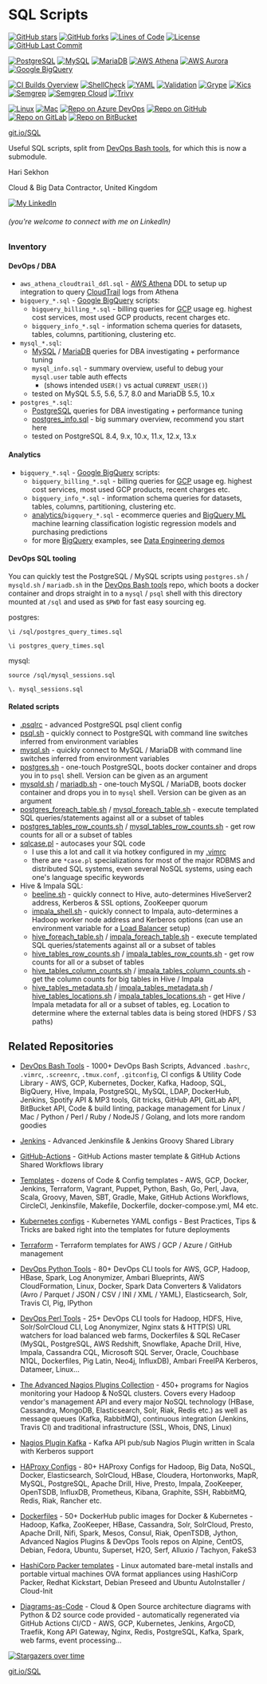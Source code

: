 # SQL Scripts

[![GitHub stars](https://img.shields.io/github/stars/HariSekhon/SQL-scripts?logo=github)](https://github.com/HariSekhon/SQL-scripts/stargazers)
[![GitHub forks](https://img.shields.io/github/forks/HariSekhon/SQL-scripts?logo=github)](https://github.com/HariSekhon/SQL-scripts/network)
[![Lines of Code](https://img.shields.io/badge/lines%20of%20code-5k-lightgrey?logo=codecademy)](https://github.com/HariSekhon/SQL-scripts#SQL-Scripts)
[![License](https://img.shields.io/github/license/HariSekhon/SQL-scripts)](https://github.com/HariSekhon/SQL-scripts/blob/master/LICENSE)
[![GitHub Last Commit](https://img.shields.io/github/last-commit/HariSekhon/SQL-scripts?logo=github)](https://github.com/HariSekhon/SQL-scripts/commits/master)

[![PostgreSQL](https://img.shields.io/badge/SQL-PostreSQL-336791?logo=postgresql)](https://www.postgresql.org/)
[![MySQL](https://img.shields.io/badge/SQL-MySQL-4479A1?logo=mysql&logoColor=white)](https://www.mysql.com/)
[![MariaDB](https://img.shields.io/badge/SQL-MariaDB-003545?logo=mariadb)](https://mariadb.org/)
[![AWS Athena](https://img.shields.io/badge/SQL-AWS%20Athena-232F3E?logo=amazon%20aws)](https://aws.amazon.com/athena/)
[![AWS Aurora](https://img.shields.io/badge/SQL-AWS%20Aurora-232F3E?logo=amazon%20aws)](https://aws.amazon.com/aurora/)
[![Google BigQuery](https://img.shields.io/badge/SQL-Google%20BigQuery-4285F4?logo=google%20cloud)](https://cloud.google.com/bigquery)

[![CI Builds Overview](https://img.shields.io/badge/CI%20Builds-Overview%20Page-blue?logo=circleci)](https://bitbucket.org/HariSekhon/devops-bash-tools/src/master/STATUS.md)
[![ShellCheck](https://github.com/HariSekhon/SQL-scripts/actions/workflows/shellcheck.yaml/badge.svg)](https://github.com/HariSekhon/SQL-scripts/actions/workflows/shellcheck.yaml)
[![YAML](https://github.com/HariSekhon/SQL-scripts/actions/workflows/yaml.yaml/badge.svg)](https://github.com/HariSekhon/SQL-scripts/actions/workflows/yaml.yaml)
[![Validation](https://github.com/HariSekhon/SQL-scripts/actions/workflows/validate.yaml/badge.svg)](https://github.com/HariSekhon/SQL-scripts/actions/workflows/validate.yaml)
[![Grype](https://github.com/HariSekhon/SQL-scripts/actions/workflows/grype.yaml/badge.svg)](https://github.com/HariSekhon/SQL-scripts/actions/workflows/grype.yaml)
[![Kics](https://github.com/HariSekhon/SQL-scripts/actions/workflows/kics.yaml/badge.svg)](https://github.com/HariSekhon/SQL-scripts/actions/workflows/kics.yaml)
[![Semgrep](https://github.com/HariSekhon/SQL-scripts/actions/workflows/semgrep.yaml/badge.svg)](https://github.com/HariSekhon/SQL-scripts/actions/workflows/semgrep.yaml)
[![Semgrep Cloud](https://github.com/HariSekhon/SQL-scripts/actions/workflows/semgrep-cloud.yaml/badge.svg)](https://github.com/HariSekhon/SQL-scripts/actions/workflows/semgrep-cloud.yaml)
[![Trivy](https://github.com/HariSekhon/SQL-scripts/actions/workflows/trivy.yaml/badge.svg)](https://github.com/HariSekhon/SQL-scripts/actions/workflows/trivy.yaml)

[![Linux](https://img.shields.io/badge/OS-Linux-blue?logo=linux)](https://github.com/HariSekhon/SQL-scripts#SQL-Scripts)
[![Mac](https://img.shields.io/badge/OS-Mac-blue?logo=apple)](https://github.com/HariSekhon/SQL-scripts#SQL-Scripts)
[![Repo on Azure DevOps](https://img.shields.io/badge/repo-Azure%20DevOps-0078D7?logo=azure%20devops)](https://dev.azure.com/harisekhon/GitHub/_git/SQL-scripts)
[![Repo on GitHub](https://img.shields.io/badge/repo-GitHub-2088FF?logo=github)](https://github.com/HariSekhon/SQL-scripts)
[![Repo on GitLab](https://img.shields.io/badge/repo-GitLab-FCA121?logo=gitlab)](https://gitlab.com/HariSekhon/SQL-scripts)
[![Repo on BitBucket](https://img.shields.io/badge/repo-BitBucket-0052CC?logo=bitbucket)](https://bitbucket.org/HariSekhon/SQL-scripts)

[git.io/SQL](https://git.io/SQL)

Useful SQL scripts, split from [DevOps Bash tools](https://github.com/HariSekhon/DevOps-Bash-tools), for which this is now a submodule.

Hari Sekhon

Cloud & Big Data Contractor, United Kingdom

[![My LinkedIn](https://img.shields.io/badge/LinkedIn%20Profile-HariSekhon-blue?logo=linkedin)](https://www.linkedin.com/in/HariSekhon/)
###### (you're welcome to connect with me on LinkedIn)

### Inventory

#### DevOps / DBA

- `aws_athena_cloudtrail_ddl.sql` - [AWS Athena](https://aws.amazon.com/athena/) DDL to setup up integration to query [CloudTrail](https://aws.amazon.com/cloudtrail/) logs from Athena
- `bigquery_*.sql` - [Google BigQuery](https://cloud.google.com/bigquery) scripts:
  - `bigquery_billing_*.sql` - billing queries for [GCP](https://cloud.google.com/) usage eg. highest cost services, most used GCP products, recent charges etc.
  - `bigquery_info_*.sql` - information schema queries for datasets, tables, columns, partitioning, clustering etc.
- `mysql_*.sql`:
  - [MySQL](https://www.mysql.com/) / [MariaDB](https://mariadb.org/) queries for DBA investigating + performance tuning
  - `mysql_info.sql` - summary overview, useful to debug your `mysql.user` table auth effects
    - (shows intended `USER()` vs actual `CURRENT_USER()`)
  - tested on MySQL 5.5, 5.6, 5.7, 8.0 and MariaDB 5.5, 10.x
- `postgres_*.sql`:
  - [PostgreSQL](https://www.postgresql.org/) queries for DBA investigating + performance tuning
  - [postgres_info.sql](https://github.com/HariSekhon/SQL-scripts/blob/master/postgres_info.sql) - big summary overview, recommend you start here
  - tested on PostgreSQL 8.4, 9.x, 10.x, 11.x, 12.x, 13.x

#### Analytics

- `bigquery_*.sql` - [Google BigQuery](https://cloud.google.com/bigquery) scripts:
  - `bigquery_billing_*.sql` - billing queries for [GCP](https://cloud.google.com/) usage eg. highest cost services, most used GCP products, recent charges etc.
  - `bigquery_info_*.sql` - information schema queries for datasets, tables, columns, partitioning, clustering etc.
  - [analytics/](https://github.com/HariSekhon/SQL-scripts/tree/master/analytics)`bigquery_*.sql` - ecommerce queries and [BigQuery ML](https://cloud.google.com/bigquery-ml/docs/bigqueryml-intro) machine learning classification logistic regression models and purchasing predictions
  - for more [BigQuery](https://cloud.google.com/bigquery) examples, see [Data Engineering demos](https://github.com/GoogleCloudPlatform/training-data-analyst/tree/master/courses/data-engineering/demos)

#### DevOps SQL tooling

You can quickly test the PostgreSQL / MySQL scripts using `postgres.sh` / `mysqld.sh` / `mariadb.sh` in the [DevOps Bash tools](https://github.com/HariSekhon/DevOps-Bash-tools) repo, which boots a docker container and drops straight in to a `mysql` / `psql` shell with this directory mounted at `/sql` and used as `$PWD` for fast easy sourcing eg.

postgres:
```
\i /sql/postgres_query_times.sql
```
```
\i postgres_query_times.sql
```

mysql:
```
source /sql/mysql_sessions.sql
```
```
\. mysql_sessions.sql
```


#### Related scripts

- [.psqlrc](https://github.com/HariSekhon/DevOps-Bash-tools/blob/master/.psqlrc) - advanced PostgreSQL psql client config
- [psql.sh](https://github.com/HariSekhon/DevOps-Bash-tools/blob/master/psql.sh) - quickly connect to PostgreSQL with command line switches inferred from environment variables
- [mysql.sh](https://github.com/HariSekhon/DevOps-Bash-tools/blob/master/mysql.sh) - quickly connect to MySQL / MariaDB with command line switches inferred from environment variables
- [postgres.sh](https://github.com/HariSekhon/DevOps-Bash-tools/blob/master/postgres.sh) - one-touch PostgreSQL, boots docker container and drops you in to `psql` shell. Version can be given as an argument
- [mysqld.sh](https://github.com/HariSekhon/DevOps-Bash-tools/blob/master/mysqld.sh) / [mariadb.sh](https://github.com/HariSekhon/DevOps-Bash-tools/blob/master/mariadb.sh) - one-touch MySQL / MariaDB, boots docker container and drops you in to `mysql` shell. Version can be given as an argument
- [postgres_foreach_table.sh](https://github.com/HariSekhon/DevOps-Bash-tools/blob/master/postgres/postgres_foreach_table.sh) / [mysql_foreach_table.sh](https://github.com/HariSekhon/DevOps-Bash-tools/blob/master/mysql/mysql_foreach_table.sh) - execute templated SQL queries/statements against all or a subset of tables
- [postgres_tables_row_counts.sh](https://github.com/HariSekhon/DevOps-Bash-tools/blob/master/postgres/postgres_tables_row_counts.sh) / [mysql_tables_row_counts.sh](https://github.com/HariSekhon/DevOps-Bash-tools/blob/master/mysql/mysql_tables_row_counts.sh) - get row counts for all or a subset of tables
- [sqlcase.pl](https://github.com/HariSekhon/DevOps-Perl-tools/blob/master/sqlcase.pl) - autocases your SQL code
  - I use this a lot and call it via hotkey configured in my [.vimrc](https://github.com/HariSekhon/DevOps-Bash-tools/blob/master/configs/.vimrc)
  - there are `*case.pl` specializations for most of the major RDBMS and distributed SQL systems, even several NoSQL systems, using each one's language specific keywords
- Hive & Impala SQL:
  - [beeline.sh](https://github.com/HariSekhon/DevOps-Bash-tools/blob/master/bigdata/beeline.sh) - quickly connect to Hive, auto-determines HiveServer2 address, Kerberos & SSL options, ZooKeeper quorum
  - [impala_shell.sh](https://github.com/HariSekhon/DevOps-Bash-tools/blob/master/bigdata/impala_shell.sh) - quickly connect to Impala, auto-determines a Hadoop worker node address and Kerberos options (can use an environment variable for a [Load Balancer](https://github.com/HariSekhon/HAProxy-configs/blob/master/bigdata/impala-jdbc.cfg) setup)
  - [hive_foreach_table.sh](https://github.com/HariSekhon/DevOps-Bash-tools/blob/master/bigdata/hive_foreach_table.sh) / [impala_foreach_table.sh](https://github.com/HariSekhon/DevOps-Bash-tools/blob/master/bigdata/impala_foreach_table.sh) - execute templated SQL queries/statements against all or a subset of tables
  - [hive_tables_row_counts.sh](https://github.com/HariSekhon/DevOps-Bash-tools/blob/master/bigdata/hive_tables_row_counts.sh) / [impala_tables_row_counts.sh](https://github.com/HariSekhon/DevOps-Bash-tools/blob/master/bigdata/impala_tables_row_counts.sh) - get row counts for all or a subset of tables
  - [hive_tables_column_counts.sh](https://github.com/HariSekhon/DevOps-Bash-tools/blob/master/bigdata/hive_tables_column_counts.sh) / [impala_tables_column_counts.sh](https://github.com/HariSekhon/DevOps-Bash-tools/blob/master/bigdata/impala_tables_column_counts.sh) - get the column counts for big tables in Hive / Impala
  - [hive_tables_metadata.sh](https://github.com/HariSekhon/DevOps-Bash-tools/blob/master/bigdata/hive_tables_metadata.sh) / [impala_tables_metadata.sh](https://github.com/HariSekhon/DevOps-Bash-tools/blob/master/bigdata/impala_tables_metadata.sh) / [hive_tables_locations.sh](https://github.com/HariSekhon/DevOps-Bash-tools/blob/master/bigdata/hive_tables_locations.sh) / [impala_tables_locations.sh](https://github.com/HariSekhon/DevOps-Bash-tools/blob/master/bigdata/impala_tables_locations.sh) - get Hive / Impala metadata for all or a subset of tables, eg. Location to determine where the external tables data is being stored (HDFS / S3 paths)

## Related Repositories

- [DevOps Bash Tools](https://github.com/HariSekhon/DevOps-Bash-tools) - 1000+ DevOps Bash Scripts, Advanced `.bashrc`, `.vimrc`, `.screenrc`, `.tmux.conf`, `.gitconfig`, CI configs & Utility Code Library - AWS, GCP, Kubernetes, Docker, Kafka, Hadoop, SQL, BigQuery, Hive, Impala, PostgreSQL, MySQL, LDAP, DockerHub, Jenkins, Spotify API & MP3 tools, Git tricks, GitHub API, GitLab API, BitBucket API, Code & build linting, package management for Linux / Mac / Python / Perl / Ruby / NodeJS / Golang, and lots more random goodies

- [Jenkins](https://github.com/HariSekhon/Jenkins) - Advanced Jenkinsfile & Jenkins Groovy Shared Library

- [GitHub-Actions](https://github.com/HariSekhon/GitHub-Actions) - GitHub Actions master template & GitHub Actions Shared Workflows library

- [Templates](https://github.com/HariSekhon/Templates) - dozens of Code & Config templates - AWS, GCP, Docker, Jenkins, Terraform, Vagrant, Puppet, Python, Bash, Go, Perl, Java, Scala, Groovy, Maven, SBT, Gradle, Make, GitHub Actions Workflows, CircleCI, Jenkinsfile, Makefile, Dockerfile, docker-compose.yml, M4 etc.

- [Kubernetes configs](https://github.com/HariSekhon/Kubernetes-configs) - Kubernetes YAML configs - Best Practices, Tips & Tricks are baked right into the templates for future deployments

- [Terraform](https://github.com/HariSekhon/Terraform) - Terraform templates for AWS / GCP / Azure / GitHub management

- [DevOps Python Tools](https://github.com/HariSekhon/DevOps-Python-tools) - 80+ DevOps CLI tools for AWS, GCP, Hadoop, HBase, Spark, Log Anonymizer, Ambari Blueprints, AWS CloudFormation, Linux, Docker, Spark Data Converters & Validators (Avro / Parquet / JSON / CSV / INI / XML / YAML), Elasticsearch, Solr, Travis CI, Pig, IPython

- [DevOps Perl Tools](https://github.com/harisekhon/perl-tools) - 25+ DevOps CLI tools for Hadoop, HDFS, Hive, Solr/SolrCloud CLI, Log Anonymizer, Nginx stats & HTTP(S) URL watchers for load balanced web farms, Dockerfiles & SQL ReCaser (MySQL, PostgreSQL, AWS Redshift, Snowflake, Apache Drill, Hive, Impala, Cassandra CQL, Microsoft SQL Server, Oracle, Couchbase N1QL, Dockerfiles, Pig Latin, Neo4j, InfluxDB), Ambari FreeIPA Kerberos, Datameer, Linux...

- [The Advanced Nagios Plugins Collection](https://github.com/HariSekhon/Nagios-Plugins) - 450+ programs for Nagios monitoring your Hadoop & NoSQL clusters. Covers every Hadoop vendor's management API and every major NoSQL technology (HBase, Cassandra, MongoDB, Elasticsearch, Solr, Riak, Redis etc.) as well as message queues (Kafka, RabbitMQ), continuous integration (Jenkins, Travis CI) and traditional infrastructure (SSL, Whois, DNS, Linux)

- [Nagios Plugin Kafka](https://github.com/HariSekhon/Nagios-Plugin-Kafka) - Kafka API pub/sub Nagios Plugin written in Scala with Kerberos support

- [HAProxy Configs](https://github.com/HariSekhon/HAProxy-configs) - 80+ HAProxy Configs for Hadoop, Big Data, NoSQL, Docker, Elasticsearch, SolrCloud, HBase, Cloudera, Hortonworks, MapR, MySQL, PostgreSQL, Apache Drill, Hive, Presto, Impala, ZooKeeper, OpenTSDB, InfluxDB, Prometheus, Kibana, Graphite, SSH, RabbitMQ, Redis, Riak, Rancher etc.

- [Dockerfiles](https://github.com/HariSekhon/Dockerfiles) - 50+ DockerHub public images for Docker & Kubernetes - Hadoop, Kafka, ZooKeeper, HBase, Cassandra, Solr, SolrCloud, Presto, Apache Drill, Nifi, Spark, Mesos, Consul, Riak, OpenTSDB, Jython, Advanced Nagios Plugins & DevOps Tools repos on Alpine, CentOS, Debian, Fedora, Ubuntu, Superset, H2O, Serf, Alluxio / Tachyon, FakeS3

- [HashiCorp Packer templates](https://github.com/HariSekhon/Packer-templates) - Linux automated bare-metal installs and portable virtual machines OVA format appliances using HashiCorp Packer, Redhat Kickstart, Debian Preseed and Ubuntu AutoInstaller / Cloud-Init

- [Diagrams-as-Code](https://github.com/HariSekhon/Diagrams-as-Code) - Cloud & Open Source architecture diagrams with Python & D2 source code provided - automatically regenerated via GitHub Actions CI/CD - AWS, GCP, Kubernetes, Jenkins, ArgoCD, Traefik, Kong API Gateway, Nginx, Redis, PostgreSQL, Kafka, Spark, web farms, event processing...

[![Stargazers over time](https://starchart.cc/HariSekhon/SQL-scripts.svg)](https://starchart.cc/HariSekhon/SQL-scripts)

[git.io/SQL](https://git.io/SQL)

